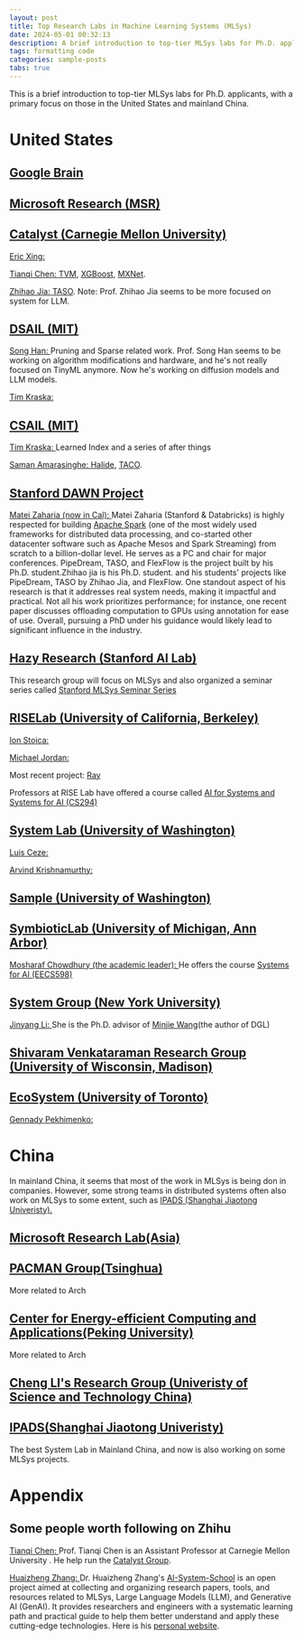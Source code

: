 ```yaml
---
layout: post
title: Top Research Labs in Machine Learning Systems (MLSys)
date: 2024-05-01 00:32:13
description: A brief introduction to top-tier MLSys labs for Ph.D. applicants.
tags: formatting code
categories: sample-posts
tabs: true
---
```

This is a brief introduction to top-tier MLSys labs for Ph.D. applicants, with a primary focus on those in the United States and mainland China.
# United States

## [Google Brain](https://research.google/)

## [Microsoft Research (MSR)](https://www.microsoft.com/en-us/research/)

## [Catalyst (Carnegie Mellon University)](https://catalyst.cs.cmu.edu/)
[Eric Xing: ](https://www.cs.cmu.edu/~epxing/)

[Tianqi Chen: ](https://tqchen.com/)[TVM](https://www.usenix.org/conference/osdi18/presentation/chen), [XGBoost](https://arxiv.org/abs/1603.02754), [MXNet](https://www.arxiv.org/abs/1512.01274).

[Zhihao Jia: ](https://www.cs.cmu.edu/~zhihaoj2/)[TASO](chrome-extension://efaidnbmnnnibpcajpcglclefindmkaj/https://cs.stanford.edu/~padon/taso-sosp19.pdf). Note: Prof. Zhihao Jia seems to be more focused on system for LLM.


## [DSAIL (MIT)](https://dsail.csail.mit.edu/)
[Song Han: ](https://hanlab.mit.edu/songhan)Pruning and Sparse related work. Prof. Song Han seems to be working on algorithm modifications and hardware, and he's not really focused on TinyML anymore. Now he's working on diffusion models and LLM models.

[Tim Kraska: ](https://people.csail.mit.edu/kraska/)


## [CSAIL (MIT)](https://www.csail.mit.edu/)
[Tim Kraska: ](https://people.csail.mit.edu/kraska/) Learned Index and a series of after things

[Saman Amarasinghe: ](https://www.csail.mit.edu/person/saman-amarasinghe)[Halide](chrome-extension://efaidnbmnnnibpcajpcglclefindmkaj/https://people.csail.mit.edu/jrk/halide-pldi13.pdf), [TACO](https://tacos.libraries.mit.edu/).

## [Stanford DAWN Project](https://dawn.cs.stanford.edu/)
[Matei Zaharia (now in Cal): ](https://people.eecs.berkeley.edu/~matei/) Matei Zaharia (Stanford & Databricks) is highly respected for building [Apache Spark](https://spark.apache.org/) (one of the most widely used frameworks for distributed data processing, and co-started other datacenter software such as Apache Mesos and Spark Streaming) from scratch to a billion-dollar level. He serves as a PC and chair for major conferences. PipeDream, TASO, and FlexFlow is the project built by his Ph.D. student.Zhihao jia is his Ph.D. student. and  his students' projects like PipeDream, TASO by Zhihao Jia, and FlexFlow. One standout aspect of his research is that it addresses real system needs, making it impactful and practical. Not all his work prioritizes performance; for instance, one recent paper discusses offloading computation to GPUs using annotation for ease of use. Overall, pursuing a PhD under his guidance would likely lead to significant influence in the industry.

## [Hazy Research (Stanford AI Lab)](https://hazyresearch.stanford.edu/index)
This research group will focus on MLSys and also organized a seminar series called [Stanford MLSys Seminar Series](https://mlsys.stanford.edu/)

## [RISELab (University of California, Berkeley)](https://rise.cs.berkeley.edu/)
[Ion Stoica: ](https://people.eecs.berkeley.edu/~istoica/) 

[Michael Jordan: ](https://people.eecs.berkeley.edu/~jordan/)

Most recent project: [Ray](https://rise.cs.berkeley.edu/projects/ray/)

Professors at RISE Lab have offered a course called [AI for Systems and Systems for AI (CS294)](https://ucbrise.github.io/cs294-ai-sys-fa19/)

## [System Lab (University of Washington)](https://www.cs.washington.edu/research/systems)
[Luis Ceze: ](https://homes.cs.washington.edu/~luisceze/) 

[Arvind Krishnamurthy: ](https://www.cs.washington.edu/people/faculty/arvind)

## [Sample (University of Washington)](https://sampl.cs.washington.edu/)

## [SymbioticLab (University of Michigan, Ann Arbor)](https://symbioticlab.org/)
[Mosharaf Chowdhury (the academic leader): ](https://www.mosharaf.com/) He offers the course [Systems for AI (EECS598)](https://github.com/mosharaf/eecs598/tree/w21-ai)


## [System Group (New York University)](http://www.news.cs.nyu.edu/)
[Jinyang Li: ](https://cims.nyu.edu/people/profiles/LI_Jinyang.html) She is the Ph.D. advisor of [Minjie Wang](https://jermainewang.github.io/)(the author of DGL)

## [Shivaram Venkataraman Research Group (University of Wisconsin, Madison)](https://shivaram.org/)


## [EcoSystem (University of Toronto)](https://www.cs.toronto.edu/ecosystem/)
[Gennady Pekhimenko: ](https://www.cs.toronto.edu/~pekhimenko/)


# China
In mainland China, it seems that most of the work in MLSys is being don in companies. However, some strong teams in distributed systems often also work on MLSys to some extent, such as [IPADS (Shanghai Jiaotong Univeristy).](https://ipads.se.sjtu.edu.cn/zh/index.html)

## [Microsoft Research Lab(Asia)](https://www.microsoft.com/en-us/research/group/systems-and-networking-research-group-asia/)

## [PACMAN Group(Tsinghua)](https://pacman.cs.tsinghua.edu.cn/)
More related to Arch

## [Center for Energy-efficient Computing and Applications(Peking University)](https://ceca.pku.edu.cn/people/index.htm)
More related to Arch

## [Cheng LI's Research Group (Univeristy of Science and Technology China)](http://staff.ustc.edu.cn/~chengli7)


## [IPADS(Shanghai Jiaotong Univeristy)](https://ipads.se.sjtu.edu.cn/zh/index.html)
The best System Lab in Mainland China, and now is also working on some MLSys projects.

# Appendix

## Some people worth following on Zhihu
[Tianqi Chen: ](https://www.zhihu.com/people/crowowrk) Prof. Tianqi Chen is an Assistant Professor at Carnegie Mellon University . He help run the [Catalyst Group](https://catalyst.cs.cmu.edu/).

[Huaizheng Zhang: ](https://www.zhihu.com/people/zhanghuaizheng) Dr. Huaizheng Zhang's [AI-System-School](https://github.com/HuaizhengZhang/AI-System-School) is an open project aimed at collecting and organizing research papers, tools, and resources related to MLSys, Large Language Models (LLM), and Generative AI (GenAI). It provides researchers and engineers with a systematic learning path and practical guide to help them better understand and apply these cutting-edge technologies. Here is his [personal website](https://huaizheng.xyz/).
